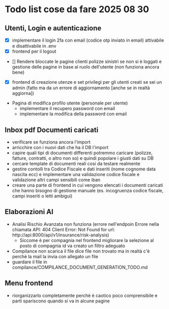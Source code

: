 # Todo list cose da fare 2025 08 30


## Utenti, Login e autenticazione
- [X] implementare il login 2fa con email (codice otp inviato in email) attivabile e disattivabile in .env
- [X] frontend per il logout
- [] Rendere bloccate le pagine clienti polizze sinistri se non si è loggati e gestione delle pagine in base al ruolo dell'utente (non funziona ancora bene)
- [X] frontend di creazione utenze e set privilegi per gli utenti creati se sei un admin (fatto ma da un errore di aggiornamento [anche se in realtà aggiorna])
- Pagina di modifica profilo utente (personale per utente)
    - implementare il recupero password con email
    - implementare la modifica della password con email


## Inbox pdf Documenti caricati

- verificare se funziona ancora l'import
- arricchire con i nuovi dati che ha il DB l'import
- capire quali tipi di documenti differenti potremmo caricare (polizze, fatture, contratti, o altro non so) e quindi popolare i giusti dati su DB
- cercare template di documenti reali cosi da testare realmente
- gestire contolli tra Codice Fiscale e dati inseriti (nome cognome data nascita ecc) e implementare una validazione codice fiscale e validazione altri campi sensibili come iban
- creare una parte di frontend in cui vengono elencati i documenti caricati che hanno bisogno di gestione manuale (es. incogruenza codice fiscale, campi inseriti o letti ambigui)


## Elaborazioni AI

-  Analisi Rischio Avanzata non funziona (errore nell'endpoin Errore nella chiamata API: 404 Client Error: Not Found for url: http://api:8000/api/v1/insurance/risk-analysis)
    - Siccome è per compagnia nel frontend migliorare la selezione al posto di compagnia id va creato un filtro adeguato
- Compilance non scarica il file dice file non trovato ma in realtà c'è perchè la mail la invia con allegato un file
- guardare il file in compilance/COMPILANCE_DOCUMENT_GENERATION_TODO.md


## Menu frontend

- riorganizzarlo completamente perchè è caotico poco comprensibile e parti spariscono quando si va in alcune pagine